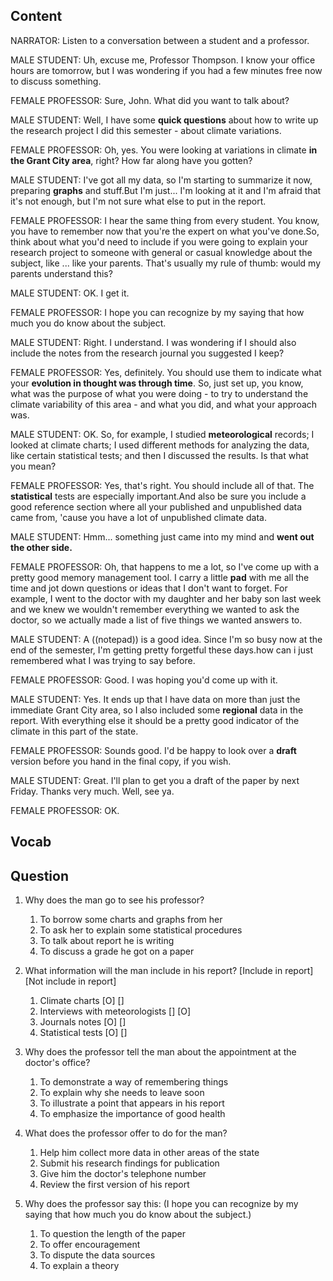 ## Content
NARRATOR: Listen to a conversation between a student and a professor.

MALE STUDENT: Uh, excuse me, Professor Thompson. I know your office hours are tomorrow, but I was wondering if you had a few minutes free now to discuss something.

FEMALE PROFESSOR: Sure, John. What did you want to talk about?

MALE STUDENT: Well, I have some **quick questions** about how to write up the research project I did this semester - about climate variations.

FEMALE PROFESSOR: Oh, yes. You were looking at variations in climate **in the Grant City area**, right? How far along have you gotten?

MALE STUDENT: I've got all my data, so I'm starting to summarize it now, preparing **graphs** and stuff.But I'm just... I'm looking at it and I'm afraid that it's not enough, but I'm not sure what else to put in the report.

FEMALE PROFESSOR: I hear the same thing from every student. You know, you have to remember now that you're the expert on what you've done.So, think about what you'd need to include if you were going to explain your research project to someone with general or casual knowledge about the subject, like ... like your parents. That's usually my rule of thumb: would my parents understand this?

MALE STUDENT: OK. I get it.

FEMALE PROFESSOR: I hope you can recognize by my saying that how much you do know about the subject.

MALE STUDENT: Right. I understand. I was wondering if I should also include the notes from the research journal you suggested I keep?

FEMALE PROFESSOR: Yes, definitely. You should use them to indicate what your **evolution in thought was through time**. So, just set up, you know, what was the purpose of what you were doing - to try to understand the climate variability of this area - and what you did, and what your approach was.

MALE STUDENT: OK. So, for example, I studied **meteorological** records; I looked at climate charts; I used different methods for analyzing the data, like certain statistical tests; and then I discussed the results. Is that what you mean?

FEMALE PROFESSOR: Yes, that's right. You should include all of that. The **statistical** tests are especially important.And also be sure you include a good reference section where all your published and unpublished data came from, 'cause you have a lot of unpublished climate data.

MALE STUDENT: Hmm... something just came into my mind and **went out the other side.**

FEMALE PROFESSOR: Oh, that happens to me a lot, so I've come up with a pretty good memory management tool. I carry a little **pad** with me all the time and jot down questions or ideas that I don't want to forget. For example, I went to the doctor with my daughter and her baby son last week and we knew we wouldn't remember everything we wanted to ask the doctor, so we actually made a list of five things we wanted answers to.

MALE STUDENT: A ((notepad)) is a good idea. Since I'm so busy now at the end of the semester, I'm getting pretty forgetful these days.how can i just remembered what I was trying to say before.

FEMALE PROFESSOR: Good. I was hoping you'd come up with it.

MALE STUDENT: Yes. It ends up that I have data on more than just the immediate Grant City area, so I also included some **regional** data in the report. With everything else it should be a pretty good indicator of the climate in this part of the state.

FEMALE PROFESSOR: Sounds good. I'd be happy to look over a **draft** version before you hand in the final copy, if you wish.

MALE STUDENT: Great. I'll plan to get you a draft of the paper by next Friday. Thanks very much. Well, see ya.

FEMALE PROFESSOR: OK.

## Vocab

## Question
1. Why does the man go to see his professor?
	1. To borrow some charts and graphs from her
	1. To ask her to explain some statistical procedures
	1. To talk about report he is writing
	1. To discuss a grade he got on a paper

2. What information will the man include in his report? [Include in report] [Not include in report]
	1. Climate charts [O] []
	1. Interviews with meteorologists [] [O]
	1. Journals notes [O] []
	1. Statistical tests [O] []

3. Why does the professor tell the man about the appointment at the doctor's office? 
	1. To demonstrate a way of remembering things
	1. To explain why she needs to leave soon
	1. To illustrate a point that appears in his report
	1. To emphasize the importance of good health

4. What does the professor offer to do for the man? 
	1. Help him collect more data in other areas of the state
	1. Submit his research findings for publication
	1. Give him the doctor's telephone number
	1. Review the first version of his report

5. Why does the professor say this: (I hope you can recognize by my saying that how much you do know about the subject.)
	1. To question the length of the paper
	1. To offer encouragement
	1. To dispute the data sources
	1. To explain a theory